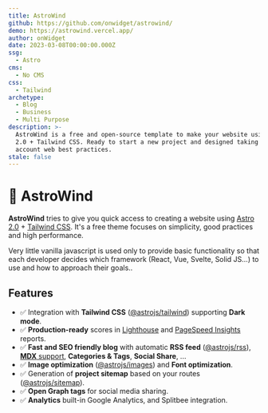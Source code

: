 ```yaml
---
title: AstroWind
github: https://github.com/onwidget/astrowind/
demo: https://astrowind.vercel.app/
author: onWidget
date: 2023-03-08T00:00:00.000Z
ssg:
  - Astro
cms:
  - No CMS
css:
  - Tailwind
archetype:
  - Blog
  - Business
  - Multi Purpose
description: >-
  AstroWind is a free and open-source template to make your website using Astro
  2.0 + Tailwind CSS. Ready to start a new project and designed taking into
  account web best practices.
stale: false
---
```


# 🚀 AstroWind

**AstroWind** tries to give you quick access to creating a website using [Astro 2.0](https://astro.build/blog/astro-2/) + [Tailwind CSS](https://tailwindcss.com/). It's a free theme focuses on simplicity, good practices and high performance.

Very little vanilla javascript is used only to provide basic functionality so that each developer decides which framework (React, Vue, Svelte, Solid JS...) to use and how to approach their goals..

## Features

- ✅ Integration with **Tailwind CSS** ([@astrojs/tailwind](https://docs.astro.build/en/guides/integrations-guide/tailwind/)) supporting **Dark mode**.
- ✅ **Production-ready** scores in [Lighthouse](https://web.dev/measure/) and [PageSpeed Insights](https://pagespeed.web.dev/) reports.
- ✅ **Fast and SEO friendly blog** with automatic **RSS feed** ([@astrojs/rss](https://docs.astro.build/en/guides/rss/)), [**MDX** support](https://docs.astro.build/en/guides/integrations-guide/mdx/), **Categories & Tags**, **Social Share**, ...
- ✅ **Image optimization** ([@astrojs/images](https://docs.astro.build/en/guides/integrations-guide/image/)) and **Font optimization**.
- ✅ Generation of **project sitemap** based on your routes ([@astrojs/sitemap](https://docs.astro.build/en/guides/integrations-guide/sitemap/)).
- ✅ **Open Graph tags** for social media sharing.
- ✅ **Analytics** built-in Google Analytics, and Splitbee integration.
